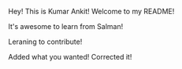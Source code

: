 Hey! This is Kumar Ankit!
Welcome to my README!

It's awesome to learn from Salman!

Leraning to contribute!

Added what you wanted! Corrected it!
